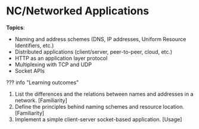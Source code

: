 # NC/Networked Applications

**Topics**:

- Naming and address schemes (DNS, IP addresses, Uniform Resource Identifiers, etc.)
- Distributed applications (client/server, peer-to-peer, cloud, etc.)
- HTTP as an application layer protocol
- Multiplexing with TCP and UDP
- Socket APIs

??? info "Learning outcomes"

1. List the differences and the relations between names and addresses in a network. [Familiarity]
2. Define the principles behind naming schemes and resource location. [Familiarity]
3. Implement a simple client-server socket-based application. [Usage]
